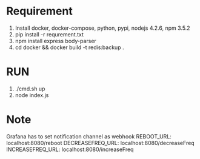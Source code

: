 # Requirement

1. Install docker, docker-compose, python, pypi, nodejs 4.2.6, npm 3.5.2 
2. pip install -r requrement.txt
3. npm install express body-parser
4. cd docker && docker build -t redis:backup .

# RUN

1. ./cmd.sh up
2. node index.js

# Note

Grafana has to set notification channel as webhook
REBOOT\_URL: localhost:8080/reboot
DECREASEFREQ\_URL: localhost:8080/decreaseFreq
INCREASEFREQ\_URL: localhost:8080/increaseFreq
